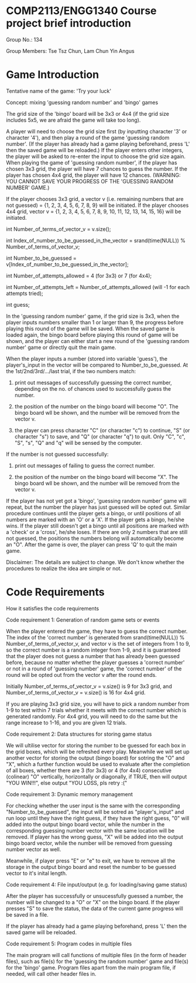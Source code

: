# COMP2113/ENGG1340 Course project brief introduction

Group No.: 134

Group Members: Tse Tsz Chun, Lam Chun Yin Angus

# Game Introduction

Tentative name of the game: 'Try your luck'

Concept: mixing 'guessing random number' and 'bingo' games

The grid size of the 'bingo' board will be 3x3 or 4x4 (if the grid size includes 5x5, we are afraid the game will take too long).

A player will need to choose the grid size first (by inputting character '3' or character '4'), and then play a round of the game 'guessing random number'. (If the player has already had a game playing beforehand, press 'L' then the saved game will be reloaded.) If the player enters other integers, the player will be asked to re-enter the input to choose the grid size again. When playing the game of 'guessing random number', if the player has chosen 3x3 grid, the player will have 7 chances to guess the number. If the player has chosen 4x4 grid, the player will have 12 chances. (WARNING: YOU CANNOT SAVE YOUR PROGRESS OF THE 'GUESSING RANDOM NUMBER' GAME.) 

If the player chooses 3x3 grid, a vector v (i.e. remaining numbers that are not guessed) = {1, 2, 3, 4, 5, 6, 7, 8, 9} will be initiated. If the player chooses 4x4 grid, vector v = {1, 2, 3, 4, 5, 6, 7, 8, 9, 10, 11, 12, 13, 14, 15, 16} will be initiated.

int Number_of_terms_of_vector_v = v.size();

int Index_of_number_to_be_guessed_in_the_vector = srand(time(NULL)) % Number_of_terms_of_vector_v;

int Number_to_be_guessed = v[Index_of_number_to_be_guessed_in_the_vector];

int Number_of_attempts_allowed = 4 (for 3x3) or 7 (for 4x4);

int Number_of_attempts_left = Number_of_attempts_allowed (will -1 for each attempts tried);

int guess;

In the 'guessing random number' game, if the grid size is 3x3, when the player inputs numbers smaller than 1 or larger than 9, the progress before playing this round of the game will be saved. When the saved game is loaded again, the bingo board before playing this round of game will be shown, and the player can either start a new round of the 'guessing random number' game or directly quit the main game. 

When the player inputs a number (stored into variable 'guess'), the player's_input in the vector will be compared to Number_to_be_guessed. At the 1st/2nd/3rd/.../last trial, if the two numbers match:

1. print out messages of successfully guessing the correct number, depending on the no. of chances used to successfully guess the number.

2. the position of the number on the bingo board will become "O". The bingo board wll be shown, and the number will be removed from the vector v.

3. the player can press character "C" (or character "c") to continue, "S" (or character "s") to save, and "Q" (or character "q") to quit. Only "C", "c", "S", "s", "Q" and "q" will be sensed by the computer.

If the number is not guessed successfully:

1. print out messages of failing to guess the correct number.

2. the position of the number on the bingo board will become "X". The bingo board wll be shown, and the number will be removed from the vector v.

If the player has not yet got a 'bingo', 'guessing random number' game will repeat, but the number the player has just guessed will be opted out. Similar procedure continues until the player gets a bingo, or until positions of all numbers are marked with an 'O' or a 'X'. If the player gets a bingo, he/she wins. If the player still doesn't get a bingo until all positions are marked with a 'check' or a 'cross', he/she loses. If there are only 2 numbers that are still not guessed, the positions the numbers belong will automatically become an "O". After the game is over, the player can press 'Q' to quit the main game. 

Disclaimer: The details are subject to change. We don't know whether the procedures to realize the idea are simple or not.

# Code Requirements
How it satisfies the code requirements

Code requirement 1: Generation of random game sets or events

When the player entered the game, they have to guess the correct number. The index of the 'correct number' is generated from srand(time(NULL)) % Number_of_terms_of_vector_v, and vector v is the set of integers from 1 to 9, so the correct number is a random integer from 1-9, and it is guaranteed that the player does not guess a number that has already been guessed before, because no matter whether the player guesses a 'correct number' or not in a round of 'guessing number' game, the 'correct number' of the round will be opted out from the vector v after the round ends.

Initially Number_of_terms_of_vector_v = v.size() is 9 for 3x3 grid, and Number_of_terms_of_vector_v = v.size() is 16 for 4x4 grid.

If you are playing 3x3 grid size, you will have to pick a random number from 1-9 to test within 7 trials whether it meets with the correct number which is generated randomly. For 4x4 grid, you will need to do the same but the range increase to 1-16, and you are given 12 trials.

Code requirement 2: Data structures for storing game status

We will ultilise vector for storing the number to be guessed for each box in the grid boxes, which will be refreshed every play. Meanwhile we will set up another vector for storing the output (bingo board) for sotring the "O" and "X", which a further function would be used to evaluate after the completion of all boxes, whether there are 3 (for 3x3) or 4 (for 4x4) consecutive (colinear) "O" vertically, horizontally or diagonally, if TRUE, then will output "YOU WIN!!!", else output "YOU LOSS, pls retry :("

Code requirement 3: Dynamic memory management

For checking whether the user input is the same with the corresponding "Number_to_be_guessed", the input will be sotred as "player's_input" and run loop until they have the right guess, if they have the right guess, "0" will added into the output bingo board vector, while the number in the corresponding guessing number vector with the same location will be removed. If player has the wrong guess, "X" will be added into the output bingo board vector, while the number will be removed from guessing number vector as well.

Meanwhile, if player press "E" or "e" to exit, we have to remove all the storage in the output bingo board and reset the number to be guessed vector to it's inital length.

Code requirement 4: File input/output (e.g. for loading/saving game status)

After the player has successfully or unsucessfully guessed a number, the number will be changed to a "O" or "X" on the bingo board. If the player presses "S" to save the status, the data of the current game progress will be saved in a file. 

If the player has already had a game playing beforehand, press 'L' then the saved game will be reloaded.

Code requirement 5: Program codes in multiple files

The main program will call functions of multiple files (in the form of header files), such as file(s) for the 'guessing the random number' game and file(s) for the 'bingo' game. Program files apart from the main program file, if needed, will call other header files in.
